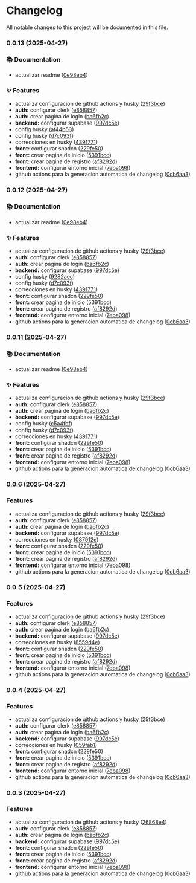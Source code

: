 # Changelog

All notable changes to this project will be documented in this file.

### 0.0.13 (2025-04-27)

### 📚 Documentation

- actualizar readme ([0e98eb4](https://github.com/JNZader/ProyectoFinal/commit/0e98eb41a32769b222645ab74215d4e728d9928d))

### ✨ Features

- actualiza configuracion de github actions y husky ([29f3bce](https://github.com/JNZader/ProyectoFinal/commit/29f3bce71e06043572ffbf4ec28095cd8f21b221))
- **auth:** configurar clerk ([e858857](https://github.com/JNZader/ProyectoFinal/commit/e858857ef9dab76870ea9cf6c2d5d44205151a45))
- **auth:** crear pagina de login ([ba6fb2c](https://github.com/JNZader/ProyectoFinal/commit/ba6fb2c4230a2dea5996694c11a42b3f44b8d744))
- **backend:** configurar supabase ([997dc5e](https://github.com/JNZader/ProyectoFinal/commit/997dc5e53e409990527e145fe2566b8fdfb60ff3))
- config husky ([af44b53](https://github.com/JNZader/ProyectoFinal/commit/af44b53f3ae71e3e18be112088166931488ac635))
- config husky ([d7c093f](https://github.com/JNZader/ProyectoFinal/commit/d7c093f290b44e5ce2307dc3963739e4daf8b133))
- correcciones en husky ([4391771](https://github.com/JNZader/ProyectoFinal/commit/43917713c16c5dd289a508f8333f6070cce2504f))
- **front:** configurar shadcn ([229fe50](https://github.com/JNZader/ProyectoFinal/commit/229fe508b4daa64ee76e9083c3b98618c5c81703))
- **front:** crear pagina de inicio ([5391bcd](https://github.com/JNZader/ProyectoFinal/commit/5391bcd884a079a814f868a491cdd7a1264fe7aa))
- **front:** crear pagina de registro ([af8292d](https://github.com/JNZader/ProyectoFinal/commit/af8292d9f6794d8dfa040e2bfbdd80020711c3f9))
- **frontend:** configurar entorno inicial ([7eba098](https://github.com/JNZader/ProyectoFinal/commit/7eba098e6578c2bd8c9b03f9c9f3b230973f72a6))
- github actions para la generacion automatica de changelog ([0cb6aa3](https://github.com/JNZader/ProyectoFinal/commit/0cb6aa39529e55d8b3b6e86f9d2899791ad3ff14))

### 0.0.12 (2025-04-27)

### 📚 Documentation

- actualizar readme ([0e98eb4](https://github.com/JNZader/ProyectoFinal/commit/0e98eb41a32769b222645ab74215d4e728d9928d))

### ✨ Features

- actualiza configuracion de github actions y husky ([29f3bce](https://github.com/JNZader/ProyectoFinal/commit/29f3bce71e06043572ffbf4ec28095cd8f21b221))
- **auth:** configurar clerk ([e858857](https://github.com/JNZader/ProyectoFinal/commit/e858857ef9dab76870ea9cf6c2d5d44205151a45))
- **auth:** crear pagina de login ([ba6fb2c](https://github.com/JNZader/ProyectoFinal/commit/ba6fb2c4230a2dea5996694c11a42b3f44b8d744))
- **backend:** configurar supabase ([997dc5e](https://github.com/JNZader/ProyectoFinal/commit/997dc5e53e409990527e145fe2566b8fdfb60ff3))
- config husky ([9282aec](https://github.com/JNZader/ProyectoFinal/commit/9282aece227ab6e84838ee5a1a8b2e16dcff7aaa))
- config husky ([d7c093f](https://github.com/JNZader/ProyectoFinal/commit/d7c093f290b44e5ce2307dc3963739e4daf8b133))
- correcciones en husky ([4391771](https://github.com/JNZader/ProyectoFinal/commit/43917713c16c5dd289a508f8333f6070cce2504f))
- **front:** configurar shadcn ([229fe50](https://github.com/JNZader/ProyectoFinal/commit/229fe508b4daa64ee76e9083c3b98618c5c81703))
- **front:** crear pagina de inicio ([5391bcd](https://github.com/JNZader/ProyectoFinal/commit/5391bcd884a079a814f868a491cdd7a1264fe7aa))
- **front:** crear pagina de registro ([af8292d](https://github.com/JNZader/ProyectoFinal/commit/af8292d9f6794d8dfa040e2bfbdd80020711c3f9))
- **frontend:** configurar entorno inicial ([7eba098](https://github.com/JNZader/ProyectoFinal/commit/7eba098e6578c2bd8c9b03f9c9f3b230973f72a6))
- github actions para la generacion automatica de changelog ([0cb6aa3](https://github.com/JNZader/ProyectoFinal/commit/0cb6aa39529e55d8b3b6e86f9d2899791ad3ff14))

### 0.0.11 (2025-04-27)

### 📚 Documentation

- actualizar readme ([0e98eb4](https://github.com/JNZader/ProyectoFinal/commit/0e98eb41a32769b222645ab74215d4e728d9928d))

### ✨ Features

- actualiza configuracion de github actions y husky ([29f3bce](https://github.com/JNZader/ProyectoFinal/commit/29f3bce71e06043572ffbf4ec28095cd8f21b221))
- **auth:** configurar clerk ([e858857](https://github.com/JNZader/ProyectoFinal/commit/e858857ef9dab76870ea9cf6c2d5d44205151a45))
- **auth:** crear pagina de login ([ba6fb2c](https://github.com/JNZader/ProyectoFinal/commit/ba6fb2c4230a2dea5996694c11a42b3f44b8d744))
- **backend:** configurar supabase ([997dc5e](https://github.com/JNZader/ProyectoFinal/commit/997dc5e53e409990527e145fe2566b8fdfb60ff3))
- config husky ([c5a4fbf](https://github.com/JNZader/ProyectoFinal/commit/c5a4fbf2611ecff675660b00498065b6d899da71))
- config husky ([d7c093f](https://github.com/JNZader/ProyectoFinal/commit/d7c093f290b44e5ce2307dc3963739e4daf8b133))
- correcciones en husky ([4391771](https://github.com/JNZader/ProyectoFinal/commit/43917713c16c5dd289a508f8333f6070cce2504f))
- **front:** configurar shadcn ([229fe50](https://github.com/JNZader/ProyectoFinal/commit/229fe508b4daa64ee76e9083c3b98618c5c81703))
- **front:** crear pagina de inicio ([5391bcd](https://github.com/JNZader/ProyectoFinal/commit/5391bcd884a079a814f868a491cdd7a1264fe7aa))
- **front:** crear pagina de registro ([af8292d](https://github.com/JNZader/ProyectoFinal/commit/af8292d9f6794d8dfa040e2bfbdd80020711c3f9))
- **frontend:** configurar entorno inicial ([7eba098](https://github.com/JNZader/ProyectoFinal/commit/7eba098e6578c2bd8c9b03f9c9f3b230973f72a6))
- github actions para la generacion automatica de changelog ([0cb6aa3](https://github.com/JNZader/ProyectoFinal/commit/0cb6aa39529e55d8b3b6e86f9d2899791ad3ff14))

### 0.0.6 (2025-04-27)

### Features

- actualiza configuracion de github actions y husky ([29f3bce](https://github.com/JNZader/ProyectoFinal/commit/29f3bce71e06043572ffbf4ec28095cd8f21b221))
- **auth:** configurar clerk ([e858857](https://github.com/JNZader/ProyectoFinal/commit/e858857ef9dab76870ea9cf6c2d5d44205151a45))
- **auth:** crear pagina de login ([ba6fb2c](https://github.com/JNZader/ProyectoFinal/commit/ba6fb2c4230a2dea5996694c11a42b3f44b8d744))
- **backend:** configurar supabase ([997dc5e](https://github.com/JNZader/ProyectoFinal/commit/997dc5e53e409990527e145fe2566b8fdfb60ff3))
- correcciones en husky ([087912e](https://github.com/JNZader/ProyectoFinal/commit/087912eefabb120b77eec356e68df0318de3bccb))
- **front:** configurar shadcn ([229fe50](https://github.com/JNZader/ProyectoFinal/commit/229fe508b4daa64ee76e9083c3b98618c5c81703))
- **front:** crear pagina de inicio ([5391bcd](https://github.com/JNZader/ProyectoFinal/commit/5391bcd884a079a814f868a491cdd7a1264fe7aa))
- **front:** crear pagina de registro ([af8292d](https://github.com/JNZader/ProyectoFinal/commit/af8292d9f6794d8dfa040e2bfbdd80020711c3f9))
- **frontend:** configurar entorno inicial ([7eba098](https://github.com/JNZader/ProyectoFinal/commit/7eba098e6578c2bd8c9b03f9c9f3b230973f72a6))
- github actions para la generacion automatica de changelog ([0cb6aa3](https://github.com/JNZader/ProyectoFinal/commit/0cb6aa39529e55d8b3b6e86f9d2899791ad3ff14))

### 0.0.5 (2025-04-27)

### Features

- actualiza configuracion de github actions y husky ([29f3bce](https://github.com/JNZader/ProyectoFinal/commit/29f3bce71e06043572ffbf4ec28095cd8f21b221))
- **auth:** configurar clerk ([e858857](https://github.com/JNZader/ProyectoFinal/commit/e858857ef9dab76870ea9cf6c2d5d44205151a45))
- **auth:** crear pagina de login ([ba6fb2c](https://github.com/JNZader/ProyectoFinal/commit/ba6fb2c4230a2dea5996694c11a42b3f44b8d744))
- **backend:** configurar supabase ([997dc5e](https://github.com/JNZader/ProyectoFinal/commit/997dc5e53e409990527e145fe2566b8fdfb60ff3))
- correcciones en husky ([8559d4e](https://github.com/JNZader/ProyectoFinal/commit/8559d4e14838ced71eb5afb8f06b2b2c09c3a17b))
- **front:** configurar shadcn ([229fe50](https://github.com/JNZader/ProyectoFinal/commit/229fe508b4daa64ee76e9083c3b98618c5c81703))
- **front:** crear pagina de inicio ([5391bcd](https://github.com/JNZader/ProyectoFinal/commit/5391bcd884a079a814f868a491cdd7a1264fe7aa))
- **front:** crear pagina de registro ([af8292d](https://github.com/JNZader/ProyectoFinal/commit/af8292d9f6794d8dfa040e2bfbdd80020711c3f9))
- **frontend:** configurar entorno inicial ([7eba098](https://github.com/JNZader/ProyectoFinal/commit/7eba098e6578c2bd8c9b03f9c9f3b230973f72a6))
- github actions para la generacion automatica de changelog ([0cb6aa3](https://github.com/JNZader/ProyectoFinal/commit/0cb6aa39529e55d8b3b6e86f9d2899791ad3ff14))

### 0.0.4 (2025-04-27)

### Features

- actualiza configuracion de github actions y husky ([29f3bce](https://github.com/JNZader/ProyectoFinal/commit/29f3bce71e06043572ffbf4ec28095cd8f21b221))
- **auth:** configurar clerk ([e858857](https://github.com/JNZader/ProyectoFinal/commit/e858857ef9dab76870ea9cf6c2d5d44205151a45))
- **auth:** crear pagina de login ([ba6fb2c](https://github.com/JNZader/ProyectoFinal/commit/ba6fb2c4230a2dea5996694c11a42b3f44b8d744))
- **backend:** configurar supabase ([997dc5e](https://github.com/JNZader/ProyectoFinal/commit/997dc5e53e409990527e145fe2566b8fdfb60ff3))
- correcciones en husky ([059fab1](https://github.com/JNZader/ProyectoFinal/commit/059fab17a200854896e53dffab8a658052b403f1))
- **front:** configurar shadcn ([229fe50](https://github.com/JNZader/ProyectoFinal/commit/229fe508b4daa64ee76e9083c3b98618c5c81703))
- **front:** crear pagina de inicio ([5391bcd](https://github.com/JNZader/ProyectoFinal/commit/5391bcd884a079a814f868a491cdd7a1264fe7aa))
- **front:** crear pagina de registro ([af8292d](https://github.com/JNZader/ProyectoFinal/commit/af8292d9f6794d8dfa040e2bfbdd80020711c3f9))
- **frontend:** configurar entorno inicial ([7eba098](https://github.com/JNZader/ProyectoFinal/commit/7eba098e6578c2bd8c9b03f9c9f3b230973f72a6))
- github actions para la generacion automatica de changelog ([0cb6aa3](https://github.com/JNZader/ProyectoFinal/commit/0cb6aa39529e55d8b3b6e86f9d2899791ad3ff14))

### 0.0.3 (2025-04-27)

### Features

- actualiza configuracion de github actions y husky ([26868e4](https://github.com/JNZader/ProyectoFinal/commit/26868e4ce2081b539912f45d03a3b278bada5480))
- **auth:** configurar clerk ([e858857](https://github.com/JNZader/ProyectoFinal/commit/e858857ef9dab76870ea9cf6c2d5d44205151a45))
- **auth:** crear pagina de login ([ba6fb2c](https://github.com/JNZader/ProyectoFinal/commit/ba6fb2c4230a2dea5996694c11a42b3f44b8d744))
- **backend:** configurar supabase ([997dc5e](https://github.com/JNZader/ProyectoFinal/commit/997dc5e53e409990527e145fe2566b8fdfb60ff3))
- **front:** configurar shadcn ([229fe50](https://github.com/JNZader/ProyectoFinal/commit/229fe508b4daa64ee76e9083c3b98618c5c81703))
- **front:** crear pagina de inicio ([5391bcd](https://github.com/JNZader/ProyectoFinal/commit/5391bcd884a079a814f868a491cdd7a1264fe7aa))
- **front:** crear pagina de registro ([af8292d](https://github.com/JNZader/ProyectoFinal/commit/af8292d9f6794d8dfa040e2bfbdd80020711c3f9))
- **frontend:** configurar entorno inicial ([7eba098](https://github.com/JNZader/ProyectoFinal/commit/7eba098e6578c2bd8c9b03f9c9f3b230973f72a6))
- github actions para la generacion automatica de changelog ([0cb6aa3](https://github.com/JNZader/ProyectoFinal/commit/0cb6aa39529e55d8b3b6e86f9d2899791ad3ff14))
